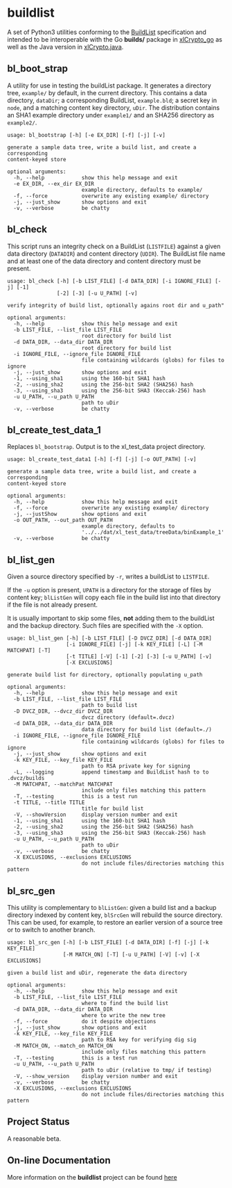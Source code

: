 # buildlist

A set of Python3 utilities conforming to the
[BuildList](https://jddixon.github.io/xlattice/buildList.html)
specification and
intended to be interoperable with the Go
**builds/** package in
[xlCrypto_go](https://jddixon.github.com/xlCrypto_go)
as well as the Java version in
[xlCrypto.java](https://jddixon.github.com/xlCrypto_java).

## bl_boot_strap

A utility for use in testing the buildList package.  It generates a
directory tree, `example/` by default, in the current directory.  This
contains a data directory, `dataDir`; a corresponding BuildList,
`example.bld`; a secret key in `node`, and a matching content key
directory, `uDir`.  The distribution contains an SHA1 example directory
under `example1/` and an SHA256 directory as `example2/`.

    usage: bl_bootstrap [-h] [-e EX_DIR] [-f] [-j] [-v]

    generate a sample data tree, write a build list, and create a corresponding
    content-keyed store

    optional arguments:
      -h, --help            show this help message and exit
      -e EX_DIR, --ex_dir EX_DIR
                            example directory, defaults to example/
      -f, --force           overwrite any existing example/ directory
      -j, --just_show       show options and exit
      -v, --verbose         be chatty

## bl_check

This script runs an integrity check on a BuildList (`LISTFILE`) against
a given data directory (`DATADIR`) and content directory (`UDIR`).  The
BuildList file name and at least one of the data directory and content
directory must be present.

    usage: bl_check [-h] [-b LIST_FILE] [-d DATA_DIR] [-i IGNORE_FILE] [-j] [-1]
                    [-2] [-3] [-u U_PATH] [-v]

    verify integrity of build list, optionally agains root dir and u_path"

    optional arguments:
      -h, --help            show this help message and exit
      -b LIST_FILE, --list_file LIST_FILE
                            root directory for build list
      -d DATA_DIR, --data_dir DATA_DIR
                            root directory for build list
      -i IGNORE_FILE, --ignore_file IGNORE_FILE
                            file containing wildcards (globs) for files to ignore
      -j, --just_show       show options and exit
      -1, --using_sha1      using the 160-bit SHA1 hash
      -2, --using_sha2      using the 256-bit SHA2 (SHA256) hash
      -3, --using_sha3      using the 256-bit SHA3 (Keccak-256) hash
      -u U_PATH, --u_path U_PATH
                            path to uDir
      -v, --verbose         be chatty

## bl_create_test_data_1

Replaces `bl_bootstrap`.  Output is to the xl_test_data project directory.

    usage: bl_create_test_data1 [-h] [-f] [-j] [-o OUT_PATH] [-v]

    generate a sample data tree, write a build list, and create a corresponding
    content-keyed store

    optional arguments:
      -h, --help            show this help message and exit
      -f, --force           overwrite any existing example/ directory
      -j, --justShow        show options and exit
      -o OUT_PATH, --out_path OUT_PATH
                            example directory, defaults to
                            '../../dat/xl_test_data/treeData/binExample_1'
      -v, --verbose         be chatty

## bl_list_gen

Given a source directory specified by `-r`, writes a buildList to `LISTFILE`.

If the `-u` option is present, `UPATH` is a directory for the storage of files
by content key; `blListGen` will copy each file in the build list into that
directory if the file is not already present.

It is usually important to skip some files, **not** adding them to the
buildList and the backup directory.  Such files are
specified with the `-X` option.

    usage: bl_list_gen [-h] [-b LIST_FILE] [-D DVCZ_DIR] [-d DATA_DIR]
                       [-i IGNORE_FILE] [-j] [-k KEY_FILE] [-L] [-M MATCHPAT] [-T]
                       [-t TITLE] [-V] [-1] [-2] [-3] [-u U_PATH] [-v]
                       [-X EXCLUSIONS]

    generate build list for directory, optionally populating u_path

    optional arguments:
      -h, --help            show this help message and exit
      -b LIST_FILE, --list_file LIST_FILE
                            path to build list
      -D DVCZ_DIR, --dvcz_dir DVCZ_DIR
                            dvcz directory (default=.dvcz)
      -d DATA_DIR, --data_dir DATA_DIR
                            data directory for build list (default=./)
      -i IGNORE_FILE, --ignore_file IGNORE_FILE
                            file containing wildcards (globs) for files to ignore
      -j, --just_show       show options and exit
      -k KEY_FILE, --key_file KEY_FILE
                            path to RSA private key for signing
      -L, --logging         append timestamp and BuildList hash to to .dvcz/builds
      -M MATCHPAT, --matchPat MATCHPAT
                            include only files matching this pattern
      -T, --testing         this is a test run
      -t TITLE, --title TITLE
                            title for build list
      -V, --showVersion     display version number and exit
      -1, --using_sha1      using the 160-bit SHA1 hash
      -2, --using_sha2      using the 256-bit SHA2 (SHA256) hash
      -3, --using_sha3      using the 256-bit SHA3 (Keccak-256) hash
      -u U_PATH, --u_path U_PATH
                            path to uDir
      -v, --verbose         be chatty
      -X EXCLUSIONS, --exclusions EXCLUSIONS
                            do not include files/directories matching this pattern

## bl_src_gen

This utility is complementary to `blListGen`: given a build list and
a backup directory indexed by content key, `blSrcGen` will rebuild the
source directory.  This can be used, for example, to restore an earlier
version of a source tree or to switch to another branch.

    usage: bl_src_gen [-h] [-b LIST_FILE] [-d DATA_DIR] [-f] [-j] [-k KEY_FILE]
                      [-M MATCH_ON] [-T] [-u U_PATH] [-V] [-v] [-X EXCLUSIONS]

    given a build list and uDir, regenerate the data directory

    optional arguments:
      -h, --help            show this help message and exit
      -b LIST_FILE, --list_file LIST_FILE
                            where to find the build list
      -d DATA_DIR, --data_dir DATA_DIR
                            where to write the new tree
      -f, --force           do it despite objections
      -j, --just_show       show options and exit
      -k KEY_FILE, --key_file KEY_FILE
                            path to RSA key for verifying dig sig
      -M MATCH_ON, --match_on MATCH_ON
                            include only files matching this pattern
      -T, --testing         this is a test run
      -u U_PATH, --u_path U_PATH
                            path to uDir (relative to tmp/ if testing)
      -V, --show_version    display version number and exit
      -v, --verbose         be chatty
      -X EXCLUSIONS, --exclusions EXCLUSIONS
                            do not include files/directories matching this pattern


## Project Status

A reasonable beta.

## On-line Documentation

More information on the **buildlist** project can be found
[here](https://jddixon.github.io/buildlist)
